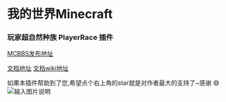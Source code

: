# 我的世界Minecraft 

### 玩家超自然种族 PlayerRace 插件 

[MCBBS发布地址](https://www.mcbbs.net/thread-1149860-1-1.html)

[文档地址](https://www.showdoc.com.cn/PlayerRace?page_id=5243460922591270)
[文档wiki地址](https://gitee.com/handy-git/PlayerRace/wikis)

如果本插件帮助到了您,希望点个右上角的star就是对作者最大的支持了~感谢 :smile: 
![输入图片说明](https://images.gitee.com/uploads/images/2021/0106/165200_722a497b_1604115.png "13.png")
